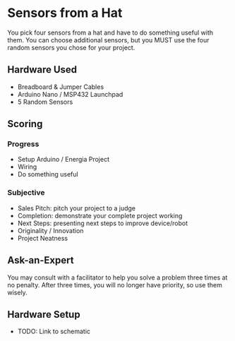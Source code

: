 # Sensors from a Hat
You pick four sensors from a hat and have to do something useful with them. You can choose additional sensors, but you MUST use the four random sensors you chose for your project.

## Hardware Used
- Breadboard & Jumper Cables
- Arduino Nano / MSP432 Launchpad
- 5 Random Sensors

## Scoring

### Progress
- Setup Arduino / Energia Project
- Wiring
- Do something useful

### Subjective
- Sales Pitch: pitch your project to a judge
- Completion: demonstrate your complete project working
- Next Steps: presenting next steps to improve device/robot
- Originality / Innovation
- Project Neatness

## Ask-an-Expert
You may consult with a facilitator to help you solve a problem three times at no penalty. After three times, you will no longer have priority, so use them wisely.

## Hardware Setup
- TODO: Link to schematic
